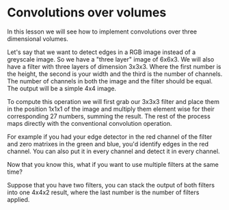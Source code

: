 # Convolutions over volumes

In this lesson we will see how to implement convolutions over three dimensional volumes.

Let's say that we want to detect edges in a RGB image instead of a greyscale image. So we have a "three layer" image of 6x6x3. We will also have a filter with three layers of dimension 3x3x3. Where the first number is the height, the second is your width and the third is the number of channels. The number of channels in both the image and the filter should be equal. The output will be a simple 4x4 image.

To compute this operation we will first grab our 3x3x3 filter and place them in the position 1x1x1 of the image and multiply them element wise for their corresponding 27 numbers, summing the result. The rest of the process maps directly with the conventional convolution operation.

For example if you had your edge detector in the red channel of the filter and zero matrixes in the green and blue, you'd identify edges in the red channel. You can also put it in every channel and detect it in every channel.

Now that you know this, what if you want to use multiple filters at the same time?

Suppose that you have two filters, you can stack the output of both filters into one 4x4x2 result, where the last number is the number of filters applied.
